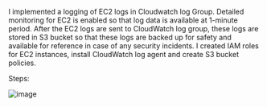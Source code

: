 I implemented a logging of EC2 logs in Cloudwatch log Group. Detailed monitoring for EC2 is enabled so that log data is available at 1-minute period. 
After the EC2 logs are sent to CloudWatch log group, these logs are stored in S3 bucket so that these logs are backed up for safety and available for reference in case of any security incidents. I created IAM roles for EC2 instances, install CloudWatch log agent and create S3 bucket policies.

Steps:

![image](https://github.com/warlock601/AWS/assets/32487715/531686c4-c036-4b14-8645-6fae3f805d1b)
